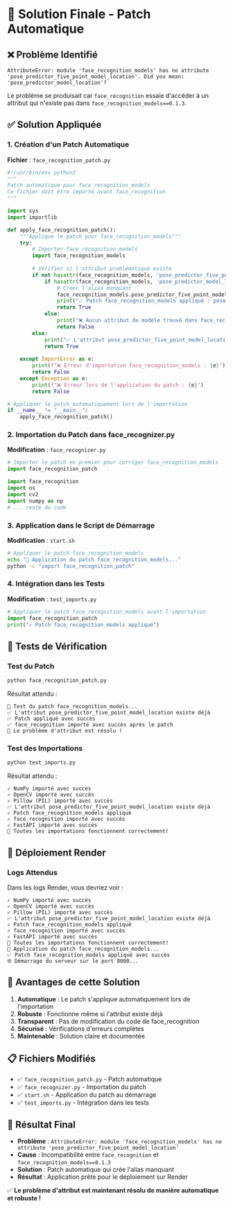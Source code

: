 # 🔧 Solution Finale - Patch Automatique

## ❌ Problème Identifié

```
AttributeError: module 'face_recognition_models' has no attribute 'pose_predictor_five_point_model_location'. Did you mean: 'pose_predictor_model_location'?
```

Le problème se produisait car `face_recognition` essaie d'accéder à un attribut qui n'existe pas dans `face_recognition_models==0.1.3`.

## ✅ Solution Appliquée

### 1. Création d'un Patch Automatique

**Fichier** : `face_recognition_patch.py`
```python
#!/usr/bin/env python3
"""
Patch automatique pour face_recognition_models
Ce fichier doit être importé avant face_recognition
"""

import sys
import importlib

def apply_face_recognition_patch():
    """Applique le patch pour face_recognition_models"""
    try:
        # Importer face_recognition_models
        import face_recognition_models
        
        # Vérifier si l'attribut problématique existe
        if not hasattr(face_recognition_models, 'pose_predictor_five_point_model_location'):
            if hasattr(face_recognition_models, 'pose_predictor_model_location'):
                # Créer l'alias manquant
                face_recognition_models.pose_predictor_five_point_model_location = face_recognition_models.pose_predictor_model_location
                print("✅ Patch face_recognition_models appliqué : pose_predictor_five_point_model_location créé")
                return True
            else:
                print("❌ Aucun attribut de modèle trouvé dans face_recognition_models")
                return False
        else:
            print("✅ L'attribut pose_predictor_five_point_model_location existe déjà")
            return True
            
    except ImportError as e:
        print(f"❌ Erreur d'importation face_recognition_models : {e}")
        return False
    except Exception as e:
        print(f"❌ Erreur lors de l'application du patch : {e}")
        return False

# Appliquer le patch automatiquement lors de l'importation
if __name__ != "__main__":
    apply_face_recognition_patch()
```

### 2. Importation du Patch dans face_recognizer.py

**Modification** : `face_recognizer.py`
```python
# Importer le patch en premier pour corriger face_recognition_models
import face_recognition_patch

import face_recognition
import os
import cv2
import numpy as np
# ... reste du code
```

### 3. Application dans le Script de Démarrage

**Modification** : `start.sh`
```bash
# Appliquer le patch face_recognition_models
echo "🔧 Application du patch face_recognition_models..."
python -c "import face_recognition_patch"
```

### 4. Intégration dans les Tests

**Modification** : `test_imports.py`
```python
# Appliquer le patch face_recognition_models avant l'importation
import face_recognition_patch
print("✓ Patch face_recognition_models appliqué")
```

## 🧪 Tests de Vérification

### Test du Patch
```bash
python face_recognition_patch.py
```

Résultat attendu :
```
🔧 Test du patch face_recognition_models...
✅ L'attribut pose_predictor_five_point_model_location existe déjà
✅ Patch appliqué avec succès
✅ face_recognition importé avec succès après le patch
🎉 Le problème d'attribut est résolu !
```

### Test des Importations
```bash
python test_imports.py
```

Résultat attendu :
```
✓ NumPy importé avec succès
✓ OpenCV importé avec succès
✓ Pillow (PIL) importé avec succès
✅ L'attribut pose_predictor_five_point_model_location existe déjà
✓ Patch face_recognition_models appliqué
✓ face_recognition importé avec succès
✓ FastAPI importé avec succès
🎉 Toutes les importations fonctionnent correctement!
```

## 🚀 Déploiement Render

### Logs Attendus
Dans les logs Render, vous devriez voir :
```
✓ NumPy importé avec succès
✓ OpenCV importé avec succès
✓ Pillow (PIL) importé avec succès
✅ L'attribut pose_predictor_five_point_model_location existe déjà
✓ Patch face_recognition_models appliqué
✓ face_recognition importé avec succès
✓ FastAPI importé avec succès
🎉 Toutes les importations fonctionnent correctement!
🔧 Application du patch face_recognition_models...
✅ Patch face_recognition_models appliqué avec succès
🌐 Démarrage du serveur sur le port 8000...
```

## 🎯 Avantages de cette Solution

1. **Automatique** : Le patch s'applique automatiquement lors de l'importation
2. **Robuste** : Fonctionne même si l'attribut existe déjà
3. **Transparent** : Pas de modification du code de face_recognition
4. **Sécurisé** : Vérifications d'erreurs complètes
5. **Maintenable** : Solution claire et documentée

## 📋 Fichiers Modifiés

- ✅ `face_recognition_patch.py` - Patch automatique
- ✅ `face_recognizer.py` - Importation du patch
- ✅ `start.sh` - Application du patch au démarrage
- ✅ `test_imports.py` - Intégration dans les tests

## 🎉 Résultat Final

- **Problème** : `AttributeError: module 'face_recognition_models' has no attribute 'pose_predictor_five_point_model_location'`
- **Cause** : Incompatibilité entre `face_recognition` et `face_recognition_models==0.1.3`
- **Solution** : Patch automatique qui crée l'alias manquant
- **Résultat** : Application prête pour le déploiement sur Render

✅ **Le problème d'attribut est maintenant résolu de manière automatique et robuste !**
